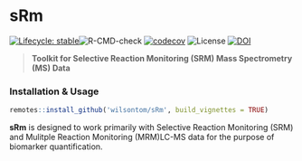 # sRm
 [![Lifecycle: stable](https://img.shields.io/badge/lifecycle-stable-brightgreen.svg)](https://www.tidyverse.org/lifecycle/#stable)![R-CMD-check](https://github.com/wilsontom/sRm/workflows/R-CMD-check/badge.svg?branch=master) [![codecov](https://codecov.io/gh/wilsontom/sRm/branch/master/graph/badge.svg)](https://codecov.io/gh/wilsontom/sRm) ![License](https://img.shields.io/badge/license-GNU%20GPL%20v3.0-blue.svg "GNU GPL v3.0") [![DOI](https://zenodo.org/badge/DOI/10.5281/zenodo.3373823.svg)](https://doi.org/10.5281/zenodo.3373823)


> __Toolkit for Selective Reaction Monitoring (SRM) Mass Spectrometry (MS) Data__

### Installation & Usage


```r
remotes::install_github('wilsontom/sRm', build_vignettes = TRUE)
```

**sRm** is designed to work primarily with Selective Reaction Monitoring (SRM) and Mulitple Reaction Monitoring (MRM)LC-MS data for the purpose of biomarker quantification. 








